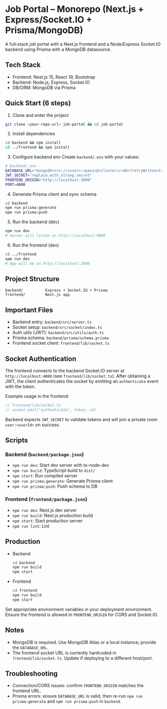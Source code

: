 # Job Portal – Monorepo (Next.js + Express/Socket.IO + Prisma/MongoDB)

A full‑stack job portal with a Next.js frontend and a Node/Express Socket.IO backend using Prisma with a MongoDB datasource.

## Tech Stack
- Frontend: Next.js 15, React 19, Bootstrap
- Backend: Node.js, Express, Socket.IO
- DB/ORM: MongoDB via Prisma

## Quick Start (6 steps)
1) Clone and enter the project
```bash
git clone <your-repo-url> job-portal && cd job-portal
```

2) Install dependencies
```bash
cd backend && npm install
cd ../frontend && npm install
```

3) Configure backend env
Create `backend/.env` with your values:
```bash
# backend/.env
DATABASE_URL="mongodb+srv://<user>:<pass>@<cluster>/<db>?retryWrites=true&w=majority"
JWT_SECRET="replace_with_strong_secret"
FRONTEND_ORIGIN="http://localhost:3000"
PORT=4000
```

4) Generate Prisma client and sync schema
```bash
cd backend
npm run prisma:generate
npm run prisma:push
```

5) Run the backend (dev)
```bash
npm run dev
# Server will listen on http://localhost:4000
```

6) Run the frontend (dev)
```bash
cd ../frontend
npm run dev
# App will be on http://localhost:3000
```

## Project Structure
```
backend/          Express + Socket.IO + Prisma
frontend/         Next.js app
```

## Important Files
- Backend entry: `backend/src/server.ts`
- Socket setup: `backend/src/socket/index.ts`
- Auth utils (JWT): `backend/src/utils/auth.ts`
- Prisma schema: `backend/prisma/schema.prisma`
- Frontend socket client: `frontend/lib/socket.ts`

## Socket Authentication
The frontend connects to the backend Socket.IO server at `http://localhost:4000` (see `frontend/lib/socket.ts`). After obtaining a JWT, the client authenticates the socket by emitting an `authenticate` event with the token.

Example usage in the frontend:
```ts
// frontend/lib/socket.ts
// socket.emit("authenticate", token, cb)
```

Backend expects `JWT_SECRET` to validate tokens and will join a private room `user:<userId>` on success.

## Scripts
### Backend (`backend/package.json`)
- `npm run dev`: Start dev server with ts-node-dev
- `npm run build`: TypeScript build to `dist/`
- `npm start`: Run compiled server
- `npm run prisma:generate`: Generate Prisma client
- `npm run prisma:push`: Push schema to DB

### Frontend (`frontend/package.json`)
- `npm run dev`: Next.js dev server
- `npm run build`: Next.js production build
- `npm start`: Start production server
- `npm run lint`: Lint

## Production
- Backend
  ```bash
  cd backend
  npm run build
  npm start
  ```
- Frontend
  ```bash
  cd frontend
  npm run build
  npm start
  ```

Set appropriate environment variables in your deployment environment. Ensure the frontend is allowed in `FRONTEND_ORIGIN` for CORS and Socket.IO.

## Notes
- MongoDB is required. Use MongoDB Atlas or a local instance; provide the `DATABASE_URL`.
- The frontend socket URL is currently hardcoded in `frontend/lib/socket.ts`. Update if deploying to a different host/port.

## Troubleshooting
- Connection/CORS issues: confirm `FRONTEND_ORIGIN` matches the frontend URL.
- Prisma errors: ensure `DATABASE_URL` is valid, then re-run `npm run prisma:generate` and `npm run prisma:push` in `backend`.
